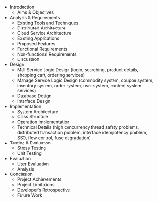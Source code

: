 - Introduction
  -  Aims & Objectives
- Analysis & Requirements 
  - Existing Tools and Techniques
  - Distributed Architecture
  - Cloud Service Architecture
  - Existing Applications
  - Proposed Features 
  - Functional Requirements
  - Non-functional Requirements
  - Discussion 
- Design
  - Mall Service Logic Design (login, searching, product details, shopping cart, ordering services)
  - Manage Service Logic Design (commodity system, coupon system, inventory system, order system, user system, content system services)
  - Database Design
  - Interface Design 
- Implementation
  - System Architecture 
  - Class Structure 
  - Operation Implementation 
  - Technical Details (high concurrency thread safety problems, distributed transaction problem, interface idempotency problem, SSO, flow control, fuse degradation)
- Testing & Evaluation
  - Stress Testing 
  - Unit Testing 
- Evaluation 
  - User Evaluation 
  - Analysis 
- Conclusion
  - Project Achievements 
  - Project Limitations 
  - Developer’s Retrospective 
  - Future Work 
